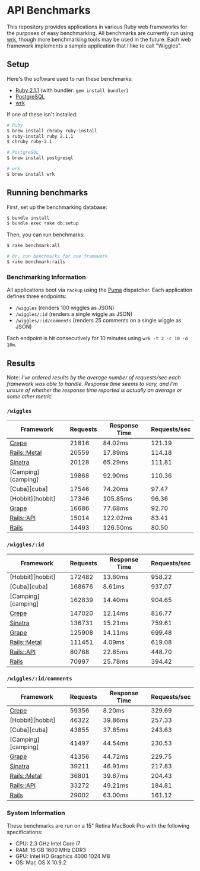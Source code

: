 # API Benchmarks

This repository provides applications in various Ruby web frameworks for the purposes of easy benchmarking. All benchmarks are currently run using [wrk][wrk], though more benchmarking tools may be used in the future. Each web framework implements a sample application that I like to call "Wiggles".

## Setup

Here's the software used to run these benchmarks:

* [Ruby 2.1.1][ruby] (with bundler: `gem install bundler`)
* [PostgreSQL][postgresql]
* [wrk][wrk]

If one of these isn't installed:

```bash
# Ruby
$ brew install chruby ruby-install
$ ruby-install ruby 2.1.1
$ chruby ruby-2.1

# PostgreSQL
$ brew install postgresql

# wrk
$ brew install wrk
```

## Running benchmarks

First, set up the benchmarking database:

```bash
$ bundle install
$ bundle exec rake db:setup
```

Then, you can run benchmarks:

```bash
$ rake benchmark:all

# Or, run benchmarks for one framework
$ rake benchmark:rails
```

### Benchmarking Information

All applications boot via `rackup` using the [Puma][puma] dispatcher. Each application defines three endpoints:

 * `/wiggles` (renders 100 wiggles as JSON)
 * `/wiggles/:id` (renders a single wiggle as JSON)
 * `/wiggles/:id/comments` (renders 25 comments on a single wiggle as JSON)

Each endpoint is hit consecutively for 10 minutes using `wrk -t 2 -c 10 -d 10m`.

## Results

Note: _I've ordered results by the average number of requests/sec each framework was able to handle. Response time seems to vary, and I'm unsure of whether the response time reported is actually an average or some other metric._

### `/wiggles`

| Framework                   | Requests | Response Time | Requests/sec |
|-----------------------------|----------|---------------|--------------|
| [Crepe][crepe]              | 21816    | 84.02ms       | 121.19       |
| [Rails::Metal][rails-metal] | 20559    | 17.89ms       | 114.18       |
| [Sinatra][sinatra]          | 20128    | 65.29ms       | 111.81       |
| [Camping][camping]          | 19868    | 92.90ms       | 110.36       |
| [Cuba][cuba]                | 17546    | 74.20ms       | 97.47        |
| [Hobbit][hobbit]            | 17346    | 105.85ms      | 96.36        |
| [Grape][grape]              | 16686    | 77.68ms       | 92.70        |
| [Rails::API][rails-api]     | 15014    | 122.02ms      | 83.41        |
| [Rails][rails]              | 14493    | 126.50ms      | 80.50        |

### `/wiggles/:id`

| Framework                   | Requests | Response Time | Requests/sec |
|-----------------------------|----------|---------------|--------------|
| [Hobbit][hobbit]            | 172482   | 13.60ms       | 958.22       |
| [Cuba][cuba]                | 168676   | 8.61ms        | 937.07       |
| [Camping][camping]          | 162839   | 14.40ms       | 904.65       |
| [Crepe][crepe]              | 147020   | 12.14ms       | 816.77       |
| [Sinatra][sinatra]          | 136731   | 15.21ms       | 759.61       |
| [Grape][grape]              | 125908   | 14.11ms       | 699.48       |
| [Rails::Metal][rails-metal] | 111451   | 4.09ms        | 619.08       |
| [Rails::API][rails-api]     | 80768    | 22.65ms       | 448.70       |
| [Rails][rails]              | 70997    | 25.78ms       | 394.42       |

### `/wiggles/:id/comments`

| Framework                   | Requests | Response Time | Requests/sec |
|-----------------------------|----------|---------------|--------------|
| [Crepe][crepe]              | 59356    | 8.20ms        | 329.69       |
| [Hobbit][hobbit]            | 46322    | 39.86ms       | 257.33       |
| [Cuba][cuba]                | 43855    | 37.85ms       | 243.63       |
| [Camping][camping]          | 41497    | 44.54ms       | 230.53       |
| [Grape][grape]              | 41356    | 44.72ms       | 229.75       |
| [Sinatra][sinatra]          | 39211    | 46.91ms       | 217.83       |
| [Rails::Metal][rails-metal] | 36801    | 39.67ms       | 204.43       |
| [Rails::API][rails-api]     | 33272    | 49.21ms       | 184.81       |
| [Rails][rails]              | 29002    | 63.00ms       | 161.12       |

### System Information

These benchmarks are run on a 15" Retina MacBook Pro with the following specifications:

 * CPU: 2.3 GHz Intel Core i7
 * RAM: 16 GB 1600 MHz DDR3
 * GPU: Intel HD Graphics 4000 1024 MB
 * OS: Mac OS X 10.9.2

[crepe]: https://github.com/crepe/crepe
[grape]: https://github.com/intridea/grape
[rails]: https://github.com/rails/rails
[rails-api]: https://github.com/rails-api/rails-api
[rails-metal]: http://api.rubyonrails.org/classes/ActionController/Metal.html
[sinatra]: https://github.com/sinatra/sinatra/
[postgresql]: http://www.postgresql.org
[puma]: https://github.com/puma/puma
[ruby]: https://github.com/ruby/ruby
[wrk]: https://github.com/wg/wrk
